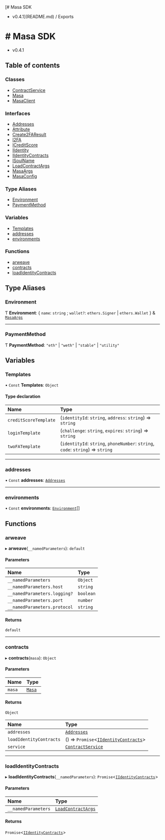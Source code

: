 [# Masa SDK
 - v0.4.1](README.md) / Exports

# # Masa SDK
 - v0.4.1

## Table of contents

### Classes

- [ContractService](classes/ContractService.md)
- [Masa](classes/Masa.md)
- [MasaClient](classes/MasaClient.md)

### Interfaces

- [Addresses](interfaces/Addresses.md)
- [Attribute](interfaces/Attribute.md)
- [Create2FAResult](interfaces/Create2FAResult.md)
- [I2FA](interfaces/I2FA.md)
- [ICreditScore](interfaces/ICreditScore.md)
- [IIdentity](interfaces/IIdentity.md)
- [IIdentityContracts](interfaces/IIdentityContracts.md)
- [ISoulName](interfaces/ISoulName.md)
- [LoadContractArgs](interfaces/LoadContractArgs.md)
- [MasaArgs](interfaces/MasaArgs.md)
- [MasaConfig](interfaces/MasaConfig.md)

### Type Aliases

- [Environment](modules.md#environment)
- [PaymentMethod](modules.md#paymentmethod)

### Variables

- [Templates](modules.md#templates)
- [addresses](modules.md#addresses)
- [environments](modules.md#environments)

### Functions

- [arweave](modules.md#arweave)
- [contracts](modules.md#contracts)
- [loadIdentityContracts](modules.md#loadidentitycontracts)

## Type Aliases

### Environment

Ƭ **Environment**: { `name`: `string` ; `wallet?`: `ethers.Signer` \| `ethers.Wallet`  } & [`MasaArgs`](interfaces/MasaArgs.md)

___

### PaymentMethod

Ƭ **PaymentMethod**: ``"eth"`` \| ``"weth"`` \| ``"stable"`` \| ``"utility"``

## Variables

### Templates

• `Const` **Templates**: `Object`

#### Type declaration

| Name | Type |
| :------ | :------ |
| `creditScoreTemplate` | (`identityId`: `string`, `address`: `string`) => `string` |
| `loginTemplate` | (`challenge`: `string`, `expires`: `string`) => `string` |
| `twoFATemplate` | (`identityId`: `string`, `phoneNumber`: `string`, `code`: `string`) => `string` |

___

### addresses

• `Const` **addresses**: [`Addresses`](interfaces/Addresses.md)

___

### environments

• `Const` **environments**: [`Environment`](modules.md#environment)[]

## Functions

### arweave

▸ **arweave**(`__namedParameters`): `default`

#### Parameters

| Name | Type |
| :------ | :------ |
| `__namedParameters` | `Object` |
| `__namedParameters.host` | `string` |
| `__namedParameters.logging?` | `boolean` |
| `__namedParameters.port` | `number` |
| `__namedParameters.protocol` | `string` |

#### Returns

`default`

___

### contracts

▸ **contracts**(`masa`): `Object`

#### Parameters

| Name | Type |
| :------ | :------ |
| `masa` | [`Masa`](classes/Masa.md) |

#### Returns

`Object`

| Name | Type |
| :------ | :------ |
| `addresses` | [`Addresses`](interfaces/Addresses.md) |
| `loadIdentityContracts` | () => `Promise`<[`IIdentityContracts`](interfaces/IIdentityContracts.md)\> |
| `service` | [`ContractService`](classes/ContractService.md) |

___

### loadIdentityContracts

▸ **loadIdentityContracts**(`__namedParameters`): `Promise`<[`IIdentityContracts`](interfaces/IIdentityContracts.md)\>

#### Parameters

| Name | Type |
| :------ | :------ |
| `__namedParameters` | [`LoadContractArgs`](interfaces/LoadContractArgs.md) |

#### Returns

`Promise`<[`IIdentityContracts`](interfaces/IIdentityContracts.md)\>
